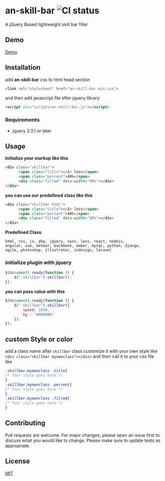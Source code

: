 # an-skill-bar ![CI status](https://img.shields.io/badge/build-passing-brightgreen.svg)

A jQuery Based lightweight skill bar filler

## Demo
[Demo](https://hasanmisbah.github.io/an-skill-bar/)

## Installation
add **an-skill-bar** css to html head section
```html
<link rel="stylesheet" href="an-skill-bar.min.css">
```
and then add javascript file after jquery library
```html
<script src="scripts/an-skill-bar.js"></script>
```

### Requirements
* jquery 3.3.1 or later


## Usage

**Initialize your markup like this**
```html
<div class="skillbar">
      <span class="title"></i> less</span>
      <span class="percent">40%</span>
      <div class="filled" data-width="90%"></div>
</div>
```
**you can use our predefined class like this**
```html
<div class="skillbar html">
      <span class="title"></i> less</span>
      <span class="percent">40%</span>
      <div class="filled" data-width="90%"></div>
</div>
```
**Predefined Class**
```
html, css, js, php, jquery, sass, less, react, nodejs,
angular, vue, meteor, backbone, ember, mysql, python, django,
agile, photoshop, illustrator, indesign, laravel
```

### initialize plugin with jquery
```js
$(document).ready(function () {
    $(".skillbar").skillbar();
});

```
**you can pass value with this**
```js
$(document).ready(function () {
    $(".skillbar").skillbar({
        speed: 1000,
        bg : "#008080"
    });
});

```

## custom Style or color
add a class name after `skillbar` class customize it with your own style like `<div class="skillbar myownclass"></div>` and then call it to your css file like 
```css
.skillbar.myownclass .title{
/* Your style goes here */
}
.skillbar.myownclass .percent{
/* Your style goes here */
}
.skillbar.myownclass .filled{
/* Your style goes here */
}
```



## Contributing
Pull requests are welcome. For major changes, please open an issue first to discuss what you would like to change.
Please make sure to update tests as appropriate.

## License
[MIT](https://choosealicense.com/licenses/mit/)
